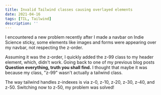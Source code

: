 ```yaml
---
title: Invalid Tailwind classes causing overlayed elements
date: 2021-04-16
tags: [TIL, Tailwind]
description: ''
---
```


I encountered a new problem recently after I made a navbar on Indie Science sticky, some elements like images and forms were appearing over my navbar, not respecting the z-order.

Assuming it was the z-order, I quickly added the z-99 class to my header element, which, didn't work. Going back to one of my previous blog posts __Question everything, truth you shall find.__ I thought that maybe it was because my class, "z-99" wasn't actually a tailwind class.

The way tailwind handles z-indexes is via z-0, z-10, z-20, z-30, z-40, and z-50. Switching now to z-50, my problem was solved!